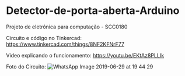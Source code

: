 # Detector-de-porta-aberta-Arduino
Projeto de eletrônica para computação - SCC0180


Circuito e código no Tinkercad:
https://www.tinkercad.com/things/8NF2KFNrF77

Video explicando o funcionamento:
https://youtu.be/EKtAz8PLLIk

Foto do Circuito:
![WhatsApp Image 2019-06-29 at 19 44 29](https://user-images.githubusercontent.com/52361613/60390362-88fedd00-9aab-11e9-9ebc-9bf5ea55217f.jpeg)
